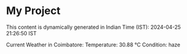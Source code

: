 # My Project

This content is dynamically generated in Indian Time (IST): 2024-04-25 21:26:50 IST


Current Weather in Coimbatore:
Temperature: 30.88 °C
Condition: haze

